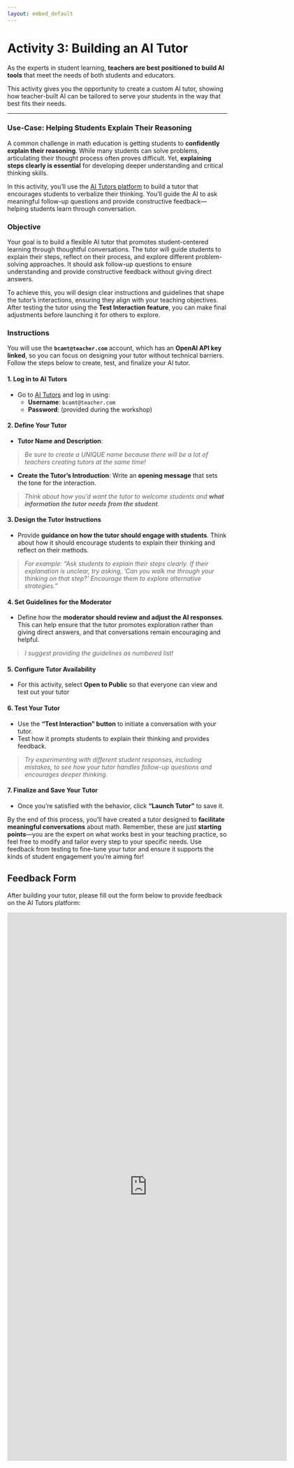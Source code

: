 ```yaml
---
layout: embed_default
---
```


# **Activity 3: Building an AI Tutor**


As the experts in student learning, **teachers are best positioned to build AI tools** that meet the needs of both students and educators. 

This activity gives you the opportunity to create a custom AI tutor, showing how teacher-built AI can be tailored to serve your students in the way that best fits their needs.

---

### **Use-Case: Helping Students Explain Their Reasoning**  

A common challenge in math education is getting students to **confidently explain their reasoning**. While many students can solve problems, articulating their thought process often proves difficult. Yet, **explaining steps clearly is essential** for developing deeper understanding and critical thinking skills.

In this activity, you’ll use the <a href="https://ai-tutors-252d0369f9d6.herokuapp.com/" target="_blank">AI Tutors platform</a> to build a tutor that encourages students to verbalize their thinking. You’ll guide the AI to ask meaningful follow-up questions and provide constructive feedback—helping students learn through conversation. 

### **Objective**  

Your goal is to build a flexible AI tutor that promotes student-centered learning through thoughtful conversations. The tutor will guide students to explain their steps, reflect on their process, and explore different problem-solving approaches. It should ask follow-up questions to ensure understanding and provide constructive feedback without giving direct answers. 

To achieve this, you will design clear instructions and guidelines that shape the tutor’s interactions, ensuring they align with your teaching objectives. After testing the tutor using the **Test Interaction feature**, you can make final adjustments before launching it for others to explore.

### **Instructions**

You will use the **`bcamt@teacher.com`** account, which has an **OpenAI API key linked**, so you can focus on designing your tutor without technical barriers. Follow the steps below to create, test, and finalize your AI tutor.


#### 1. **Log in to AI Tutors**  
   - Go to <a href="https://ai-tutors-252d0369f9d6.herokuapp.com/" target="_blank">AI Tutors</a> and log in using:
     - **Username**: `bcamt@teacher.com`  
     - **Password**: (provided during the workshop)

#### 2. **Define Your Tutor**  
  - **Tutor Name and Description**:

   > *Be sure to create a UNIQUE name because there will be a lot of teachers creating tutors at the same time!*

  - **Create the Tutor’s Introduction**: Write an **opening message** that sets the tone for the interaction.

   > *Think about how you’d want the tutor to welcome students and **what information the tutor needs from the student**.*  

#### 3. **Design the Tutor Instructions**  
   - Provide **guidance on how the tutor should engage with students**. Think about how it should encourage students to explain their thinking and reflect on their methods.  

   > *For example: “Ask students to explain their steps clearly. If their explanation is unclear, try asking, ‘Can you walk me through your thinking on that step?’ Encourage them to explore alternative strategies.”*
   
#### 4. **Set Guidelines for the Moderator**  
   - Define how the **moderator should review and adjust the AI responses**. This can help ensure that the tutor promotes exploration rather than giving direct answers, and that conversations remain encouraging and helpful.  

   > *I suggest providing the guidelines as numbered list!*  
   
#### 5. **Configure Tutor Availability**  
   - For this activity, select **Open to Public** so that everyone can view and test out your tutor

#### 6. **Test Your Tutor**  
   - Use the **“Test Interaction” button** to initiate a conversation with your tutor.  
   - Test how it prompts students to explain their thinking and provides feedback.  

   > *Try experimenting with different student responses, including mistakes, to see how your tutor handles follow-up questions and encourages deeper thinking.* 

#### 7. **Finalize and Save Your Tutor**  
   - Once you’re satisfied with the behavior, click **“Launch Tutor”** to save it.


By the end of this process, you’ll have created a tutor designed to **facilitate meaningful conversations** about math. Remember, these are just **starting points**—you are the expert on what works best in your teaching practice, so feel free to modify and tailor every step to your specific needs. Use feedback from testing to fine-tune your tutor and ensure it supports the kinds of student engagement you’re aiming for!

## Feedback Form

After building your tutor, please fill out the form below to provide feedback on the AI Tutors platform:

<iframe src="https://docs.google.com/forms/d/e/1FAIpQLSewEt93p_e0W92iOIbTXRUOFIzZcAb3QW3XAW7aKwhDO2zMcQ/viewform?embedded=true" width="640" height="1256" frameborder="0" marginheight="0" marginwidth="0">Loading…</iframe>